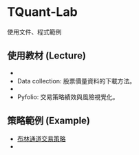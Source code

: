 # TQuant-Lab
使用文件、程式範例

## 使用教材 (Lecture)
*
* Data collection: 股票價量資料的下載方法。
*
* Pyfolio: 交易策略績效與風險視覺化。
## 策略範例 (Example)
* [布林通道交易策略](https://www.tejwin.com/wp-admin/post.php?post=15388&action=edit)
*
